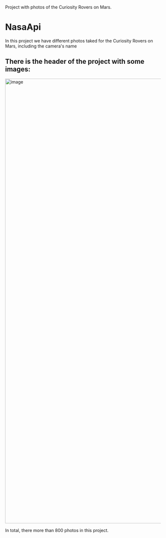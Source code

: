 Project with photos of the Curiosity Rovers on Mars.
# NasaApi

In this project we have different photos taked for the Curiosity Rovers on Mars, including the camera's name

## There is the header of the project with some images:

<img width="1439" alt="image" src="https://user-images.githubusercontent.com/68169750/195862099-975e8c63-0806-47ff-85fd-c6ea7b294e5a.png">

In total, there more than 800 photos in this project.
